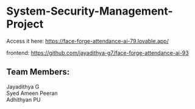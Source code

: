 # System-Security-Management-Project


Access it here: https://face-forge-attendance-ai-79.lovable.app/

frontend: https://github.com/jayadithya-g7/face-forge-attendance-ai-93

Team Members:
-

Jayadithya G
<br/>
Syed Ameen Peeran
<br/>
Adhithyan PU
